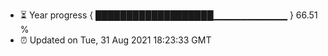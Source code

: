 - ⏳ Year progress { ███████████████████▁▁▁▁▁▁▁▁▁▁▁ } 66.51 %
- ⏰ Updated on Tue, 31 Aug 2021 18:23:33 GMT

